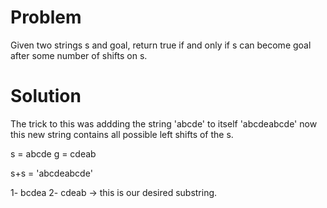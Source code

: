 # Problem

Given two strings s and goal, return true if and only if s can become goal after some number of shifts on s.

# Solution

The trick to this was addding the string 'abcde' to itself 'abcdeabcde' now this new string contains all possible left shifts of the s.

s = abcde
g = cdeab

s+s = 'abcdeabcde'

1- bcdea
2- cdeab -> this is our desired substring.
